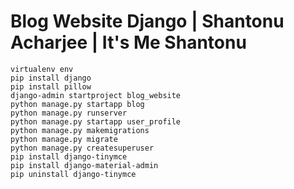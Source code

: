 # Blog Website Django | Shantonu Acharjee | It's Me Shantonu

`virtualenv env` <br>
`pip install django` <br>
`pip install pillow` <br>
`django-admin startproject blog_website` <br>
`python manage.py startapp blog` <br>
`python manage.py runserver` <br>
`python manage.py startapp user_profile` <br>
`python manage.py makemigrations` <br>
`python manage.py migrate` <br>
`python manage.py createsuperuser` <br>
`pip install django-tinymce` <br>
`pip install django-material-admin` <br>
`pip uninstall django-tinymce` <br>